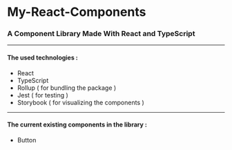 # My-React-Components
### A Component Library Made With React and TypeScript

---

#### The used technologies : 
- React
- TypeScript
- Rollup ( for bundling the package )
- Jest ( for testing )
- Storybook ( for visualizing the components )

---

#### The current existing components in the library : 
- Button



